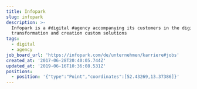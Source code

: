 ```yaml
---
title: Infopark
slug: infopark
description: >-
  Infopark is a #digital #agency accompanying its customers in the digital
  transformation and creation custom solutions
tags:
  - digital
  - agency
job_board_url: 'https://infopark.com/de/unternehmen/karriere#jobs'
created_at: '2017-06-28T20:40:05.744Z'
updated_at: '2019-06-16T10:36:08.531Z'
positions:
  - position: '{"type":"Point","coordinates":[52.43269,13.37386]}'
---
```


